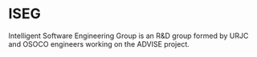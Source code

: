 # ISEG

Intelligent Software Engineering Group is an R&D group formed by URJC and OSOCO engineers working on the ADVISE project.
